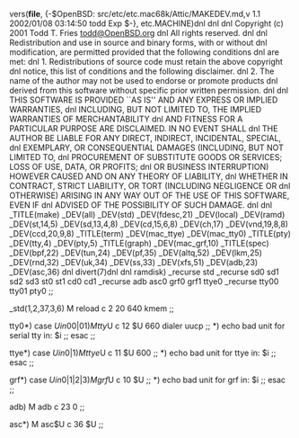 vers(__file__,
	{-$OpenBSD: src/etc/etc.mac68k/Attic/MAKEDEV.md,v 1.1 2002/01/08 03:14:50 todd Exp $-},
etc.MACHINE)dnl
dnl
dnl Copyright (c) 2001 Todd T. Fries <todd@OpenBSD.org>
dnl All rights reserved.
dnl
dnl Redistribution and use in source and binary forms, with or without
dnl modification, are permitted provided that the following conditions
dnl are met:
dnl 1. Redistributions of source code must retain the above copyright
dnl    notice, this list of conditions and the following disclaimer.
dnl 2. The name of the author may not be used to endorse or promote products
dnl    derived from this software without specific prior written permission.
dnl
dnl THIS SOFTWARE IS PROVIDED ``AS IS'' AND ANY EXPRESS OR IMPLIED WARRANTIES,
dnl INCLUDING, BUT NOT LIMITED TO, THE IMPLIED WARRANTIES OF MERCHANTABILITY
dnl AND FITNESS FOR A PARTICULAR PURPOSE ARE DISCLAIMED.  IN NO EVENT SHALL
dnl THE AUTHOR BE LIABLE FOR ANY DIRECT, INDIRECT, INCIDENTAL, SPECIAL,
dnl EXEMPLARY, OR CONSEQUENTIAL DAMAGES (INCLUDING, BUT NOT LIMITED TO,
dnl PROCUREMENT OF SUBSTITUTE GOODS OR SERVICES; LOSS OF USE, DATA, OR PROFITS;
dnl OR BUSINESS INTERRUPTION) HOWEVER CAUSED AND ON ANY THEORY OF LIABILITY,
dnl WHETHER IN CONTRACT, STRICT LIABILITY, OR TORT (INCLUDING NEGLIGENCE OR
dnl OTHERWISE) ARISING IN ANY WAY OUT OF THE USE OF THIS SOFTWARE, EVEN IF
dnl ADVISED OF THE POSSIBILITY OF SUCH DAMAGE.
dnl
dnl
_TITLE(make)
_DEV(all)
_DEV(std)
_DEV(fdesc,21)
_DEV(local)
_DEV(ramd)
_DEV(st,14,5)
_DEV(sd,13,4,8)
_DEV(cd,15,6,8)
_DEV(ch,17)
_DEV(vnd,19,8,8)
_DEV(ccd,20,9,8)
_TITLE(term)
_DEV(mac_ttye)
_DEV(mac_tty0)
_TITLE(pty)
_DEV(tty,4)
_DEV(pty,5)
_TITLE(graph)
_DEV(mac_grf,10)
_TITLE(spec)
_DEV(bpf,22)
_DEV(tun,24)
_DEV(pf,35)
_DEV(altq,52)
_DEV(lkm,25)
_DEV(rnd,32)
_DEV(uk,34)
_DEV(ss,33)
_DEV(xfs,51)
_DEV(adb,23)
_DEV(asc,36)
dnl
divert(7)dnl
dnl
ramdisk)
	_recurse std
	_recurse sd0 sd1 sd2 sd3 st0 st1 cd0 cd1
	_recurse adb asc0 grf0 grf1 ttye0
	_recurse tty00 tty01 pty0
	;;

_std(1,2,37,3,6)
	M reload	c 2 20 640 kmem
	;;

tty0*)
	case $U in
	00|01)
		M tty$U c 12 $U 660 dialer uucp
		;;
	*)
		echo bad unit for serial tty in: $i
		;;
	esac
	;;

ttye*)
	case $U in
	0|1)
		M ttye$U c 11 $U 600
		;;
	*)
		echo bad unit for ttye in: $i
		;;
	esac
	;;

grf*)
	case $U in
	0|1|2|3)
		M grf$U c 10 $U
		;;
	*)
		echo bad unit for grf in: $i
		;;
	esac
	;;

adb)
	M adb c 23 0
	;;

asc*)
        M asc$U c 36 $U
        ;;
